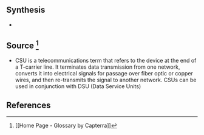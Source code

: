 ## Synthesis
- 
## Source [^1]
- CSU is a telecommunications term that refers to the device at the end of a T-carrier line. It terminates data transmission from one network, converts it into electrical signals for passage over fiber optic or copper wires, and then re-transmits the signal to another network. CSUs can be used in conjunction with DSU (Data Service Units)
## References

[^1]: [[Home Page - Glossary by Capterra]]